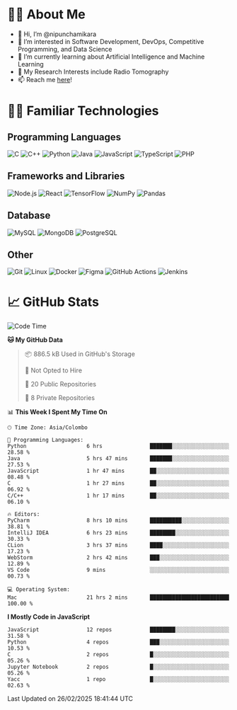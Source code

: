 # 🙋‍♂️ About Me
- 👋 Hi, I’m @nipunchamikara
- 👀 I’m interested in Software Development, DevOps, Competitive Programming, and Data Science
- 🌱 I’m currently learning about Artificial Intelligence and Machine Learning
- 📜 My Research Interests include Radio Tomography
- 📫 Reach me [here](mailto:nipunchamikara@yahoo.com)!

# 👨‍💻 Familiar Technologies

## Programming Languages
![C](https://img.icons8.com/color/48/000000/c-programming.png "C")
![C++](https://img.icons8.com/color/48/000000/c-plus-plus-logo.png "C++")
![Python](https://img.icons8.com/color/48/000000/python.png "Python")
![Java](https://img.icons8.com/color/48/000000/java-coffee-cup-logo.png "Java")
![JavaScript](https://img.icons8.com/color/48/000000/javascript.png "JavaScript")
![TypeScript](https://img.icons8.com/color/48/000000/typescript.png "TypeScript")
![PHP](https://img.icons8.com/officel/48/000000/php-logo.png "PHP")

## Frameworks and Libraries
![Node.js](https://img.icons8.com/color/48/000000/nodejs.png "Node.js")
![React](https://img.icons8.com/officel/48/000000/react.png "React")
![TensorFlow](https://img.icons8.com/color/48/000000/tensorflow.png "TensorFlow")
![NumPy](https://img.icons8.com/color/48/000000/numpy.png "NumPy")
![Pandas](https://img.icons8.com/color/48/000000/pandas.png "Pandas")

## Database
![MySQL](https://img.icons8.com/color/48/000000/mysql-logo.png "MySQL")
![MongoDB](https://img.icons8.com/color/48/000000/mongodb.png "MongoDB")
![PostgreSQL](https://img.icons8.com/color/48/000000/postgreesql.png "PostgreSQL")

## Other
![Git](https://img.icons8.com/color/48/000000/git.png "Git")
![Linux](https://img.icons8.com/color/48/000000/linux.png "Linux")
![Docker](https://img.icons8.com/color/48/000000/docker.png "Docker")
![Figma](https://img.icons8.com/color/48/000000/figma.png "Figma")
![GitHub Actions](https://img.icons8.com/color/48/000000/github.png "GitHub Actions")
![Jenkins](https://img.icons8.com/color/48/000000/jenkins.png "Jenkins")

# 📈 GitHub Stats

<!--START_SECTION:waka-->
![Code Time](http://img.shields.io/badge/Code%20Time-1%2C300%20hrs%2025%20mins-blue)

**🐱 My GitHub Data** 

> 📦 886.5 kB Used in GitHub's Storage 
 > 
> 🚫 Not Opted to Hire
 > 
> 📜 20 Public Repositories 
 > 
> 🔑 8 Private Repositories 
 > 
📊 **This Week I Spent My Time On** 

```text
🕑︎ Time Zone: Asia/Colombo

💬 Programming Languages: 
Python                   6 hrs               ███████░░░░░░░░░░░░░░░░░░   28.58 % 
Java                     5 hrs 47 mins       ███████░░░░░░░░░░░░░░░░░░   27.53 % 
JavaScript               1 hr 47 mins        ██░░░░░░░░░░░░░░░░░░░░░░░   08.48 % 
C                        1 hr 27 mins        ██░░░░░░░░░░░░░░░░░░░░░░░   06.92 % 
C/C++                    1 hr 17 mins        ██░░░░░░░░░░░░░░░░░░░░░░░   06.10 % 

🔥 Editors: 
PyCharm                  8 hrs 10 mins       ██████████░░░░░░░░░░░░░░░   38.81 % 
IntelliJ IDEA            6 hrs 23 mins       ████████░░░░░░░░░░░░░░░░░   30.33 % 
CLion                    3 hrs 37 mins       ████░░░░░░░░░░░░░░░░░░░░░   17.23 % 
WebStorm                 2 hrs 42 mins       ███░░░░░░░░░░░░░░░░░░░░░░   12.89 % 
VS Code                  9 mins              ░░░░░░░░░░░░░░░░░░░░░░░░░   00.73 % 

💻 Operating System: 
Mac                      21 hrs 2 mins       █████████████████████████   100.00 % 
```

**I Mostly Code in JavaScript** 

```text
JavaScript               12 repos            ████████░░░░░░░░░░░░░░░░░   31.58 % 
Python                   4 repos             ███░░░░░░░░░░░░░░░░░░░░░░   10.53 % 
C                        2 repos             █░░░░░░░░░░░░░░░░░░░░░░░░   05.26 % 
Jupyter Notebook         2 repos             █░░░░░░░░░░░░░░░░░░░░░░░░   05.26 % 
Yacc                     1 repo              █░░░░░░░░░░░░░░░░░░░░░░░░   02.63 % 
```




 Last Updated on 26/02/2025 18:41:44 UTC
<!--END_SECTION:waka-->

